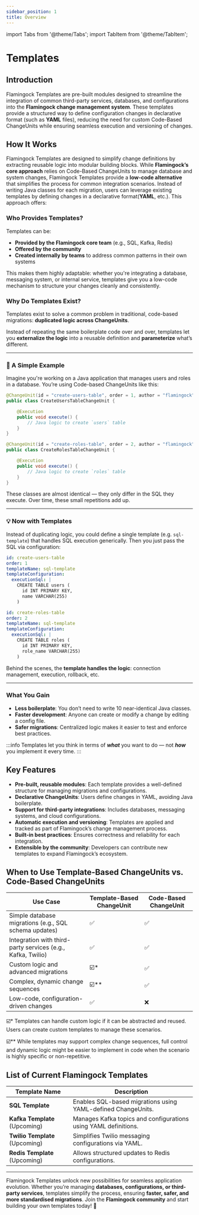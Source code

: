 ```yaml
---
sidebar_position: 1
title: Overview
---
```


import Tabs from '@theme/Tabs';
import TabItem from '@theme/TabItem';

# Templates

## Introduction

Flamingock Templates are pre-built modules designed to streamline the integration of common third-party services, databases, and configurations into the **Flamingock change management system**. These templates provide a structured way to define configuration changes in declarative format (such as **YAML** files), reducing the need for custom Code-Based ChangeUnits while ensuring seamless execution and versioning of changes.

## How It Works

Flamingock Templates are designed to simplify change definitions by extracting reusable logic into modular building blocks. While **Flamingock’s core approach** relies on Code-Based ChangeUnits to manage database and system changes, Flamingock Templates provide a **low-code alternative** that simplifies the process for common integration scenarios. Instead of writing Java classes for each migration, users can leverage existing templates by defining changes in a declarative format(**YAML**, etc.). This approach offers:

### Who Provides Templates?

Templates can be:
- **Provided by the Flamingock core team** (e.g., SQL, Kafka, Redis)
- **Offered by the community**
- **Created internally by teams** to address common patterns in their own systems

This makes them highly adaptable: whether you're integrating a database, messaging system, or internal service, templates give you a low-code mechanism to structure your changes cleanly and consistently.

### Why Do Templates Exist?

Templates exist to solve a common problem in traditional, code-based migrations: **duplicated logic across ChangeUnits**.

Instead of repeating the same boilerplate code over and over, templates let you **externalize the logic** into a reusable definition and **parameterize** what’s different.

---

### 🔁 A Simple Example

Imagine you're working on a Java application that manages users and roles in a database. You’re using Code-based ChangeUnits like this:

```java
@ChangeUnit(id = "create-users-table", order = 1, author = "flamingock")
public class CreateUsersTableChangeUnit {

    @Execution
    public void execute() {
        // Java logic to create `users` table
    }
}

@ChangeUnit(id = "create-roles-table", order = 2, author = "flamingock")
public class CreateRolesTableChangeUnit {

    @Execution
    public void execute() {
        // Java logic to create `roles` table
    }
}
```

These classes are almost identical — they only differ in the SQL they execute. Over time, these small repetitions add up.

---

### 💡 Now with Templates

Instead of duplicating logic, you could define a single template (e.g. `sql-template`) that handles SQL execution generically. Then you just pass the SQL via configuration:

```yaml
id: create-users-table
order: 1
templateName: sql-template
templateConfiguration:
  executionSql: |
    CREATE TABLE users (
      id INT PRIMARY KEY,
      name VARCHAR(255)
    )
```

```yaml
id: create-roles-table
order: 2
templateName: sql-template
templateConfiguration:
  executionSql: |
    CREATE TABLE roles (
      id INT PRIMARY KEY,
      role_name VARCHAR(255)
    )
```

Behind the scenes, the **template handles the logic**: connection management, execution, rollback, etc.

---

### What You Gain

- **Less boilerplate**: You don’t need to write 10 near-identical Java classes.
- **Faster development**: Anyone can create or modify a change by editing a config file.
- **Safer migrations**: Centralized logic makes it easier to test and enforce best practices.

:::info
Templates let you think in terms of ***what*** you want to do — not ***how*** you implement it every time.
:::

## Key Features

- **Pre-built, reusable modules**: Each template provides a well-defined structure for managing migrations and configurations.
- **Declarative ChangeUnits**: Users define changes in YAML, avoiding Java boilerplate.
- **Support for third-party integrations**: Includes databases, messaging systems, and cloud configurations.
- **Automatic execution and versioning**: Templates are applied and tracked as part of Flamingock’s change management process.
- **Built-in best practices**: Ensures correctness and reliability for each integration.
- **Extensible by the community**: Developers can contribute new templates to expand Flamingock’s ecosystem.

## When to Use Template-Based ChangeUnits vs. Code-Based ChangeUnits

| **Use Case** | **Template-Based ChangeUnit** | **Code-Based ChangeUnit** |
|-------------|-----------------------------|-------------------------|
| Simple database migrations (e.g., SQL schema updates) | ✅ | ✅ |
| Integration with third-party services (e.g., Kafka, Twilio) | ✅ | ✅ |
| Custom logic and advanced migrations | ☑️* | ✅ |
| Complex, dynamic change sequences | ☑️** | ✅ |
| Low-code, configuration-driven changes | ✅ | ❌ |

☑️* Templates can handle custom logic if it can be abstracted and reused. Users can create custom templates to manage these scenarios.

☑️** While templates may support complex change sequences, full control and dynamic logic might be easier to implement in code when the scenario is highly specific or non-repetitive.


## List of Current Flamingock Templates

| Template Name | Description |
|--------------|-------------|
| **SQL Template** | Enables SQL-based migrations using YAML-defined ChangeUnits. |
| **Kafka Template** (Upcoming) | Manages Kafka topics and configurations using YAML definitions. |
| **Twilio Template** (Upcoming) | Simplifies Twilio messaging configurations via YAML. |
| **Redis Template** (Upcoming) | Allows structured updates to Redis configurations. |

---

Flamingock Templates unlock new possibilities for seamless application evolution. Whether you’re managing **databases, configurations, or third-party services**, templates simplify the process, ensuring **faster, safer, and more standardised migrations**. Join the **Flamingock community** and start building your own templates today! 🚀
